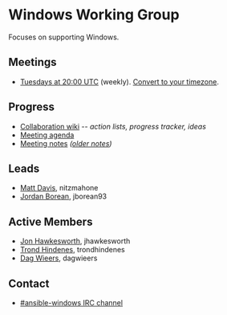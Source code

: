 # Windows Working Group

Focuses on supporting Windows.

## Meetings
* [Tuesdays at 20:00 UTC](https://calendar.google.com/calendar/embed?src=ansible.com_pafenslko0e2bqjgujp8f7s0do%40group.calendar.google.com) (weekly). [Convert to your timezone](http://www.thetimezoneconverter.com/?t=20:00&tz=UTC).

## Progress
* [Collaboration wiki](https://github.com/ansible/community/wiki/Windows) *-- action lists, progress tracker, ideas*
* [Meeting agenda](https://github.com/ansible/community/issues/153)
* [Meeting notes](https://meetbot.fedoraproject.org/sresults/?group_id=ansible-windows&type=channel) *([older notes](https://meetbot.fedoraproject.org/sresults/?group_id=windows_working_group&type=team))*

## Leads
* [Matt Davis](https://github.com/nitzmahone), nitzmahone
* [Jordan Borean](https://github.com/jborean93), jborean93

## Active Members
* [Jon Hawkesworth](https://github.com/jhawkesworth), jhawkesworth
* [Trond Hindenes](https://github.com/trondhindenes), trondhindenes
* [Dag Wieers](https://github.com/dagwieers), dagwieers

## Contact
* [#ansible-windows IRC channel](https://webchat.freenode.net/?channels=ansible-windows)
